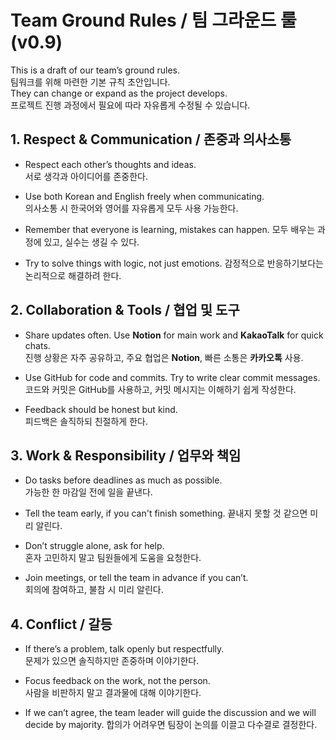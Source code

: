 # Team Ground Rules / 팀 그라운드 룰 (v0.9)

This is a draft of our team’s ground rules.  
팀워크를 위해 마련한 기본 규칙 초안입니다.  
They can change or expand as the project develops.  
프로젝트 진행 과정에서 필요에 따라 자유롭게 수정될 수 있습니다.  

## 1. Respect & Communication / 존중과 의사소통
- Respect each other’s thoughts and ideas.  
  서로 생각과 아이디어를 존중한다.  

- Use both Korean and English freely when communicating.  
  의사소통 시 한국어와 영어를 자유롭게 모두 사용 가능한다.  

- Remember that everyone is learning, mistakes can happen. 
  모두 배우는 과정에 있고, 실수는 생길 수 있다.

- Try to solve things with logic, not just emotions.
  감정적으로 반응하기보다는 논리적으로 해결하려 한다.

## 2. Collaboration & Tools / 협업 및 도구
- Share updates often. Use **Notion** for main work and **KakaoTalk** for quick chats.  
  진행 상황은 자주 공유하고, 주요 협업은 **Notion**, 빠른 소통은 **카카오톡** 사용.  

- Use GitHub for code and commits. Try to write clear commit messages.  
  코드와 커밋은 GitHub를 사용하고, 커밋 메시지는 이해하기 쉽게 작성한다.

- Feedback should be honest but kind.  
  피드백은 솔직하되 친절하게 한다.

## 3. Work & Responsibility / 업무와 책임
- Do tasks before deadlines as much as possible.  
  가능한 한 마감일 전에 일을 끝낸다.  

- Tell the team early, if you can't finish something.
  끝내지 못할 것 같으면 미리 알린다.

- Don’t struggle alone, ask for help.  
  혼자 고민하지 말고 팀원들에게 도움을 요청한다.

- Join meetings, or tell the team in advance if you can’t.  
  회의에 참여하고, 불참 시 미리 알린다.

## 4. Conflict / 갈등
- If there’s a problem, talk openly but respectfully.  
  문제가 있으면 솔직하지만 존중하며 이야기한다.  

- Focus feedback on the work, not the person.  
  사람을 비판하지 말고 결과물에 대해 이야기한다.  

- If we can’t agree, the team leader will guide the discussion and we will decide by majority.
  합의가 어려우면 팀장이 논의를 이끌고 다수결로 결정한다.
